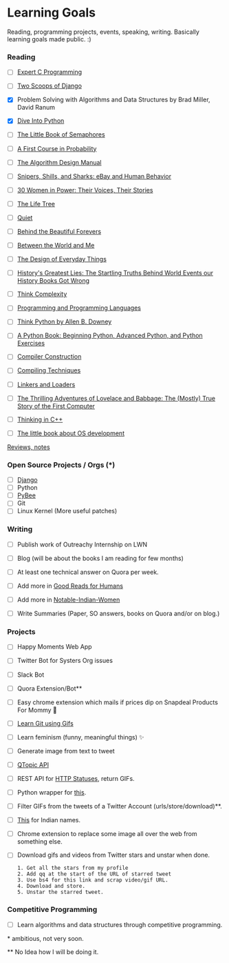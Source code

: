# Learning Goals
Reading, programming projects, events, speaking, writing. Basically learning goals made public. :)

### Reading
 - [ ] [Expert C Programming](http://www.amazon.in/Expert-Programming-Peter-van-Linden/dp/0131774298)
 - [ ] [Two Scoops of Django](https://www.twoscoopspress.com/products/two-scoops-of-django-1-8)
 - [X] Problem Solving with Algorithms and Data Structures by Brad Miller, David Ranum
 - [X] [Dive Into Python](http://www.diveintopython.net/)
 - [ ] [The Little Book of Semaphores](http://greenteapress.com/wp/semaphores/)
 - [ ] [A First Course in Probability](https://www.amazon.com/gp/product/013603313X/ref=as_li_tl?ie=UTF8&tag=abroaview-20&camp=1789&creative=9325&linkCode=as2&creativeASIN=013603313X&linkId=ba9a3635504a6aadc9f40d3faf3c8785)
 - [ ] [The Algorithm Design Manual](https://www.amazon.com/gp/product/1848000693/ref=as_li_tl?ie=UTF8&tag=abroaview-20&camp=1789&creative=9325&linkCode=as2&creativeASIN=1848000693&linkId=59bca0c3da96693a0c5384c97f6e59bb)
 - [ ] [Snipers, Shills, and Sharks: eBay and Human Behavior](https://www.amazon.com/gp/product/0691127131/ref=as_li_tl?ie=UTF8&tag=abroaview-20&camp=1789&creative=9325&linkCode=as2&creativeASIN=0691127131&linkId=a0ed27b464ee65f5551f60e3a796cf26)
 - [ ] [30 Women in Power: Their Voices, Their Stories](http://www.amazon.in/30-Women-Power-Voices-Stories/dp/8129135809?tag=googinhydr18418-21&tag=googinkenshoo-21&ascsubtag=49e04210-7724-42c6-8a2f-bb17b241cbc5)
 - [ ] [The Life Tree](http://www.amazon.in/Life-Tree-P-J-Abdul-Kalam/dp/0143425846?tag=googinhydr18418-21&tag=googinkenshoo-21&ascsubtag=49e04210-7724-42c6-8a2f-bb17b241cbc5)
 - [ ] [Quiet](http://www.amazon.in/Quiet-power-introverts-world-talking/dp/0141029196?tag=googinhydr18418-21&tag=googinkenshoo-21&ascsubtag=49e04210-7724-42c6-8a2f-bb17b241cbc5)
 - [ ] [Behind the Beautiful Forevers](http://www.behindthebeautifulforevers.com/)
 - [ ] [Between the World and Me](http://www.amazon.in/Between-World-Me-Ta-Nehisi-Coates/dp/0812993543)
 - [ ] [The Design of Everyday Things](http://www.amazon.in/Design-Everyday-Things-Multimode-Cd/dp/1452654123)
 - [ ] [History's Greatest Lies: The Startling Truths Behind World Events our History Books Got Wrong](https://www.amazon.com/Historys-Greatest-Lies-Startling-History/dp/1592333362)
 - [ ] [Think Complexity](http://www.greenteapress.com/compmod/)
 - [ ] [Programming and Programming Languages](http://papl.cs.brown.edu/2014/index.html)
 - [ ] [Think Python by Allen B. Downey](http://greenteapress.com/wp/think-python/)
 - [ ] [A Python Book: Beginning Python, Advanced Python, and Python Exercises](http://www.davekuhlman.org/python_book_01.html)
 - [ ] [Compiler Construction](http://www.ethoberon.ethz.ch/WirthPubl/CBEAll.pdf)
 - [ ] [Compiling Techniques](http://www.chilton-computing.org.uk/acl/literature/books/compilingtechniques/overview.htm)
 - [ ] [Linkers and Loaders](http://www.iecc.com/linker/)
 - [ ] [The Thrilling Adventures of Lovelace and Babbage: The (Mostly) True Story of the First Computer](http://www.amazon.in/Thrilling-Adventures-Lovelace-Babbage-Computer/dp/0141981539?ie=UTF8&redirect=true&ref_=ya_st_dp_summary)
 - [ ] [Thinking in C++](http://www.amazon.in/Thinking-Introduction-Standard-Bruce-Eckel/dp/0139798099)
 - [ ] [The little book about OS development](http://littleosbook.github.io/)

 
 [Reviews, notes](https://tapaswenipathak.wordpress.com/category/reading/)
 
 
### Open Source Projects / Orgs (\*)
 - [ ] [Django](https://github.com/django/django)
 - [ ] Python
 - [ ] [PyBee](https://github.com/pybee)
 - [ ] Git
 - [ ] Linux Kernel (More useful patches)
 
### Writing
 - [ ] Publish work of Outreachy Internship on LWN
 - [ ] Blog (will be about the books I am reading for few months)
 - [ ] At least one technical answer on Quora per week. 
 - [ ] Add more in [Good Reads for Humans](https://github.com/tapasweni-pathak/Good-Reads-For-Humans)
 - [ ] Add more in [Notable-Indian-Women](https://github.com/tapasweni-pathak/Notable-Indian-Women)
 - [ ] Write Summaries (Paper, SO answers, books on Quora and/or on blog.)
 
 
### Projects
- [ ] Happy Moments Web App
- [ ] Twitter Bot for Systers Org issues
- [ ] Slack Bot
- [ ] Quora Extension/Bot\*\*
- [ ] Easy chrome extension which mails if prices dip on Snapdeal Products For Mommy :rabbit:
- [ ] [Learn Git using Gifs](https://github.com/tapasweni-pathak/GitGIFs)
- [ ] Learn feminism (funny, meaningful things) :sparkles:
- [ ] Generate image from text to tweet
- [ ] [QTopic API](https://github.com/tapasweni-pathak/QTopic-API)
- [ ] REST API for [HTTP Statuses](https://httpstatuses.com), return GIFs.
- [ ] Python wrapper for [this](https://github.com/mangrep/ifsc-rest-api).
- [ ] Filter GIFs from the tweets of a Twitter Account (urls/store/download)\*\*.
- [ ] [This](http://everyonehasaname.com/) for Indian names.
- [ ] Chrome extension to replace some image all over the web from something else.
- [ ] Download gifs and videos from Twitter stars and unstar when done.
       
      1. Get all the stars from my profile
      2. Add qq at the start of the URL of starred tweet
      3. Use bs4 for this link and scrap video/gif URL.
      4. Download and store.
      5. Unstar the starred tweet.
      
 

### Competitive Programming
- [ ] Learn algorithms and data structures through competitive programming.




 
 
 
 
 
\* ambitious, not very soon.

\*\* No Idea how I will be doing it.

 
 


